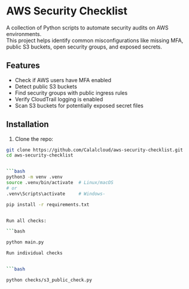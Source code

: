 # AWS Security Checklist

A collection of Python scripts to automate security audits on AWS environments.  
This project helps identify common misconfigurations like missing MFA, public S3 buckets, open security groups, and exposed secrets.

## Features

- Check if AWS users have MFA enabled
- Detect public S3 buckets
- Find security groups with public ingress rules
- Verify CloudTrail logging is enabled
- Scan S3 buckets for potentially exposed secret files

## Installation

1. Clone the repo:  
```bash
git clone https://github.com/Calalcloud/aws-security-checklist.git
cd aws-security-checklist


```bash
python3 -m venv .venv
source .venv/bin/activate  # Linux/macOS
# or
.venv\Scripts\activate     # Windows-

pip install -r requirements.txt


Run all checks:

```bash

python main.py

Run individual checks


```bash

python checks/s3_public_check.py






